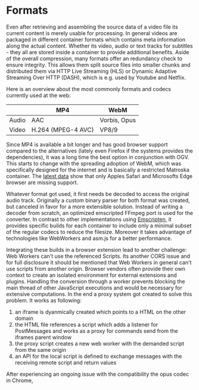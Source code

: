 # Formats

Even after retrieving and assembling the source data of a video file its current content is merely usable for processing. In general videos are packaged in different container formats which contains meta information along the actual content. Whether its video, audio or text tracks for subtitles - they all are stored inside a container to provide additional benefits. Aside of the overall compression, many formats offer an redundancy check to ensure integrity. This allows them split source files into smaller chunks and distributed them via HTTP Live Streaming (HLS) or Dynamic Adaptive Streaming Over HTTP (DASH), which is e.g. used by Youtube and Netflix.

Here is an overview about the most commonly formats and codecs currently used at the web:

|       | MP4                   | WebM          |
| --    | --                    | --            |
| Audio | AAC                   | Vorbis, Opus  |
| Video | H.264 (MPEG-4 AVC)    | VP8/9         |

Since MP4 is available a bit longer and has good browser support compared to the alternatives (lately even Firefox if the systems provides the dependencies), it was a long time the best option in conjunction with OGV. This starts to change with the spreading adoption of WebM, which was specifically designed for the internet and is basically a restricted Matroska container. The [latest data](http://caniuse.com/#feat=webm) show that only Apples Safari and Microsofts Edge browser are missing support.

Whatever format got used, it first needs be decoded to access the original audio track. Originally a custom binary parser for both format was created, but canceled in favor for a more extensible solution. Instead of writing a decoder from scratch, an optimized emscripted FFmpeg port is used for the converter. In contrast to other implementations using [Emscripten](http://kripken.github.io/emscripten-site/), it provides specific builds for each container to include only a minimal subset of the regular codecs to reduce the filesize. Moreover it takes advantage of technologies like WebWorkers and asm.js for a better performance.

Integrating these builds in a browser extension lead to another challenge: Web Workers can't use the referenced Scripts. Its another CORS issue and for full disclosure it should be mentioned that Web Workers in general can't use scripts from another origin. Browser vendors often provide their own context to create an isolated environment for external extensions and plugins. Handling the conversion through a worker prevents blocking the main thread of other JavaScript executions and would be necessary for extensive computations. In the end a proxy system got created to solve this problem. It works as following:

1. an iframe is dyanmically created which points to a HTML on the other domain
2. the HTML file references a script which adds a listener for PostMessages and works as a proxy for commands send from the iframes parent window
3. the proxy script creates a new web worker with the demanded script from the same origin
4. an API for the local script is defined to exchange messages with the receiving remote script	and return values

After experiencing an ongoing issue with the compatibility the opus codec in Chrome, 
